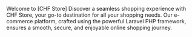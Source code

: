 Welcome to [CHF Store]
Discover a seamless shopping experience with CHF Store, your go-to destination for all your shopping needs. Our e-commerce platform, crafted using the powerful Laravel PHP framework, ensures a smooth, secure, and enjoyable online shopping journey.
 
 
